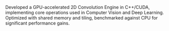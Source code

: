 Developed a GPU-accelerated 2D Convolution Engine in C++/CUDA, implementing core operations used in Computer Vision and Deep Learning.
Optimized with shared memory and tiling, benchmarked against CPU for significant performance gains.
